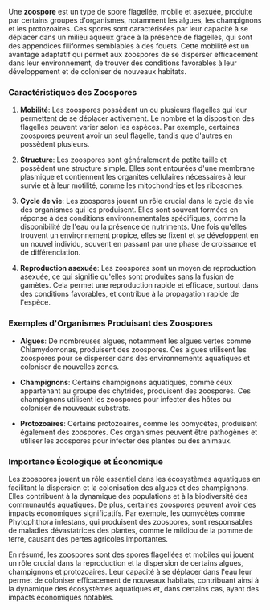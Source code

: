 Une **zoospore** est un type de spore flagellée, mobile et asexuée, produite par certains groupes d'organismes, notamment les algues, les champignons et les protozoaires. Ces spores sont caractérisées par leur capacité à se déplacer dans un milieu aqueux grâce à la présence de flagelles, qui sont des appendices filiformes semblables à des fouets. Cette mobilité est un avantage adaptatif qui permet aux zoospores de se disperser efficacement dans leur environnement, de trouver des conditions favorables à leur développement et de coloniser de nouveaux habitats.

### Caractéristiques des Zoospores

1. **Mobilité**: Les zoospores possèdent un ou plusieurs flagelles qui leur permettent de se déplacer activement. Le nombre et la disposition des flagelles peuvent varier selon les espèces. Par exemple, certaines zoospores peuvent avoir un seul flagelle, tandis que d'autres en possèdent plusieurs.

2. **Structure**: Les zoospores sont généralement de petite taille et possèdent une structure simple. Elles sont entourées d'une membrane plasmique et contiennent les organites cellulaires nécessaires à leur survie et à leur motilité, comme les mitochondries et les ribosomes.

3. **Cycle de vie**: Les zoospores jouent un rôle crucial dans le cycle de vie des organismes qui les produisent. Elles sont souvent formées en réponse à des conditions environnementales spécifiques, comme la disponibilité de l'eau ou la présence de nutriments. Une fois qu'elles trouvent un environnement propice, elles se fixent et se développent en un nouvel individu, souvent en passant par une phase de croissance et de différenciation.

4. **Reproduction asexuée**: Les zoospores sont un moyen de reproduction asexuée, ce qui signifie qu'elles sont produites sans la fusion de gamètes. Cela permet une reproduction rapide et efficace, surtout dans des conditions favorables, et contribue à la propagation rapide de l'espèce.

### Exemples d'Organismes Produisant des Zoospores

- **Algues**: De nombreuses algues, notamment les algues vertes comme Chlamydomonas, produisent des zoospores. Ces algues utilisent les zoospores pour se disperser dans des environnements aquatiques et coloniser de nouvelles zones.

- **Champignons**: Certains champignons aquatiques, comme ceux appartenant au groupe des chytrides, produisent des zoospores. Ces champignons utilisent les zoospores pour infecter des hôtes ou coloniser de nouveaux substrats.

- **Protozoaires**: Certains protozoaires, comme les oomycètes, produisent également des zoospores. Ces organismes peuvent être pathogènes et utiliser les zoospores pour infecter des plantes ou des animaux.

### Importance Écologique et Économique

Les zoospores jouent un rôle essentiel dans les écosystèmes aquatiques en facilitant la dispersion et la colonisation des algues et des champignons. Elles contribuent à la dynamique des populations et à la biodiversité des communautés aquatiques. De plus, certaines zoospores peuvent avoir des impacts économiques significatifs. Par exemple, les oomycètes comme Phytophthora infestans, qui produisent des zoospores, sont responsables de maladies dévastatrices des plantes, comme le mildiou de la pomme de terre, causant des pertes agricoles importantes.

En résumé, les zoospores sont des spores flagellées et mobiles qui jouent un rôle crucial dans la reproduction et la dispersion de certains algues, champignons et protozoaires. Leur capacité à se déplacer dans l'eau leur permet de coloniser efficacement de nouveaux habitats, contribuant ainsi à la dynamique des écosystèmes aquatiques et, dans certains cas, ayant des impacts économiques notables.